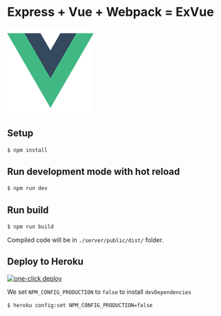 # Express + Vue + Webpack = ExVue

![](/client/src/assets/logo.png)

## Setup

```bash
$ npm install
```

## Run development mode with hot reload

```bash
$ npm run dev
```

## Run build

```bash
$ npm run build
```

Compiled code will be in `./server/public/dist/` folder.

## Deploy to Heroku

[![one-click deploy](https://www.herokucdn.com/deploy/button.svg)](https://dashboard.heroku.com/new?template=https%3A%2F%2Fgithub.com%2Ftoanalien%2Fexvue)

We set `NPM_CONFIG_PRODUCTION` to `false` to install `devDependencies`

```bash
$ heroku config:set NPM_CONFIG_PRODUCTION=false
```
